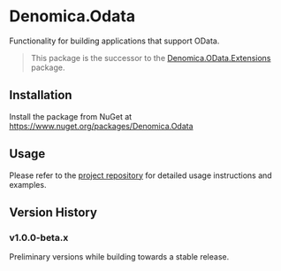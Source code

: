 # Denomica.Odata

Functionality for building applications that support OData.

> This package is the successor to the [Denomica.OData.Extensions]() package.

## Installation

Install the package from NuGet at https://www.nuget.org/packages/Denomica.Odata

## Usage

Please refer to the [project repository](https://github.com/Denomica/Denomica.Odata) for detailed usage instructions and examples.

## Version History

### v1.0.0-beta.x

Preliminary versions while building towards a stable release.
